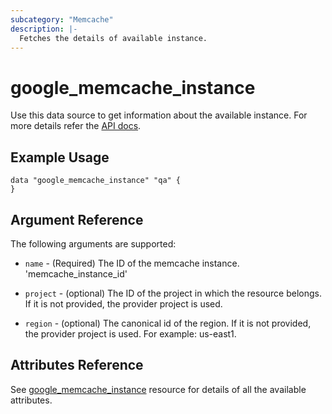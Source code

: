 ```yaml
---
subcategory: "Memcache"
description: |-
  Fetches the details of available instance.
---
```


# google_memcache_instance

Use this data source to get information about the available instance. For more details refer the [API docs](https://cloud.google.com/memorystore/docs/memcached/reference/rest/v1/projects.locations.instances).

## Example Usage


```hcl
data "google_memcache_instance" "qa" {
}
```

## Argument Reference

The following arguments are supported:


* `name` -
  (Required)
  The ID of the memcache instance.
  'memcache_instance_id'

* `project` - 
  (optional) 
  The ID of the project in which the resource belongs. If it is not provided, the provider project is used.

* `region` -
  (optional)
  The canonical id of the region. If it is not provided, the provider project is used. For example: us-east1.

## Attributes Reference

See [google_memcache_instance](https://registry.terraform.io/providers/hashicorp/google/latest/docs/resources/memcache_instance) resource for details of all the available attributes.